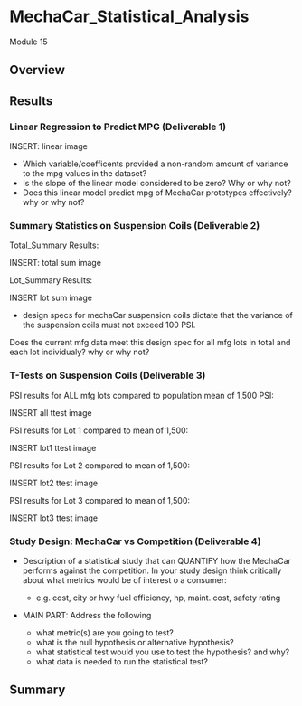 # MechaCar_Statistical_Analysis
Module 15

## Overview




## Results
### Linear Regression to Predict MPG (Deliverable 1)

INSERT: linear image

- Which variable/coefficents provided a non-random amount of variance to the mpg values in the dataset?
- Is the slope of the linear model considered to be zero? Why or why not?
- Does this linear model predict mpg of MechaCar prototypes effectively? why or why not?

### Summary Statistics on Suspension Coils (Deliverable 2)

Total_Summary Results:

INSERT: total sum image

Lot_Summary Results:

INSERT lot sum image

- design specs for mechaCar suspension coils dictate that the variance of the suspension coils must not exceed 100 PSI.

Does the current mfg data meet this design spec for all mfg lots in total and each lot individualy? why or why not?

### T-Tests on Suspension Coils (Deliverable 3)

PSI results for ALL mfg lots compared to population mean of 1,500 PSI:

INSERT all ttest image

PSI results for Lot 1 compared to mean of 1,500:

INSERT lot1 ttest image

PSI results for Lot 2 compared to mean of 1,500:

INSERT lot2 ttest image

PSI results for Lot 3 compared to mean of 1,500:

INSERT lot3 ttest image

### Study Design: MechaCar vs Competition (Deliverable 4)
- Description of a statistical study that can QUANTIFY how the MechaCar performs against the competition. In your study design think critically about what metrics would be of interest o a consumer:
    - e.g. cost, city or hwy fuel efficiency, hp, maint. cost, safety rating

- MAIN PART:  Address the following
    - what metric(s) are you going to test?
    - what is the null hypothesis or alternative hypothesis?
    - what statistical test would you use to test the hypothesis? and why?
    - what data is needed to run the statistical test?

## Summary
